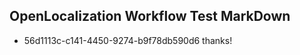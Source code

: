## OpenLocalization Workflow Test MarkDown
* 56d1113c-c141-4450-9274-b9f78db590d6 thanks!

<!--HONumber=Jul16_HO3-->


